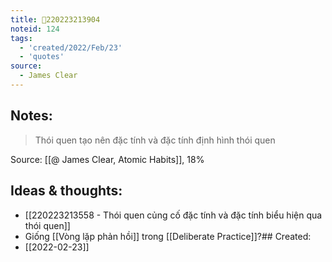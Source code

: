 ```yaml
---
title: 💬220223213904
noteid: 124
tags:
  - 'created/2022/Feb/23'
  - 'quotes'
source:
  - James Clear
---
```


## Notes:
> Thói quen tạo nên đặc tính và đặc tính định hình thói quen

Source: [[@ James Clear, Atomic Habits]], 18%

## Ideas & thoughts:
- [[220223213558 - Thói quen củng cố đặc tính và đặc tính biểu hiện qua thói quen]]
- Giống [[Vòng lặp phản hồi]] trong [[Deliberate Practice]]?## Created:
- [[2022-02-23]]
